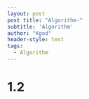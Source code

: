 ```yaml
--- 
layout: post
post title: "Algorithm-" 
subtitle: 'Algorithm' 
author: "Kgod" 
header-style: text 
tags: 
  - Algorithm 
---
```

# 1.2
